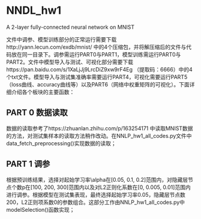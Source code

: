 # NNDL_hw1
A 2-layer fully-connected neural network on MNIST

文件中调参、模型训练部分的正常运行需要下载http://yann.lecun.com/exdb/mnist/ 中的4个压缩包，并将解压缩后的文件与代码放在同一目录下。调参需运行PART0与PART1，模型训练需运行PART0与PART2。文件中模型导入与测试、可视化部分需要下载https://pan.baidu.com/s/1XaLjJj9LrcDiZ9xw9rF4Eg （提取码：6666）中的4个txt文件。模型导入与测试集准确率需要运行PART4，可视化需要运行PART5（loss曲线、accuracy曲线等）以及PART6（网络中权重矩阵的可视化）。下面详细介绍各个板块的主要函数：

## PART 0 数据读取
数据的读取参考了https://zhuanlan.zhihu.com/p/163254171 中读取MNIST数据的方法，对测试集样本的读取方法稍作改动。在NNLP_hw1_all_codes.py文件中data_fetch_preprocessing()实现数据的读取；

## PART 1 调参
根据预训练结果，选择对起始学习率\alpha在[0.05, 0.1, 0.2]范围内，对隐藏层节点个数p在[100, 200, 300]范围内以及对L2正则化系数在[0, 0.005, 0.01]范围内进行调参。根据模型在测试集表现，最终选择起始学习率0.05，隐藏层节点数200，L2正则项系数0的参数组合。这部分工作由NNLP_hw1_all_codes.py中modelSelection()函数实现；

